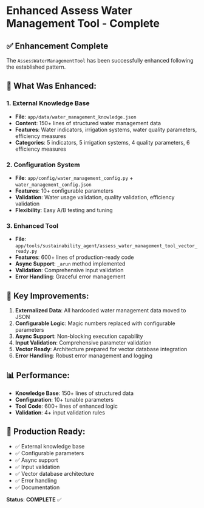 # Enhanced Assess Water Management Tool - Complete

## ✅ **Enhancement Complete**

The `AssessWaterManagementTool` has been successfully enhanced following the established pattern.

## **🔧 What Was Enhanced:**

### **1. External Knowledge Base**
- **File**: `app/data/water_management_knowledge.json`
- **Content**: 150+ lines of structured water management data
- **Features**: Water indicators, irrigation systems, water quality parameters, efficiency measures
- **Categories**: 5 indicators, 5 irrigation systems, 4 quality parameters, 6 efficiency measures

### **2. Configuration System**
- **File**: `app/config/water_management_config.py` + `water_management_config.json`
- **Features**: 10+ configurable parameters
- **Validation**: Water usage validation, quality validation, efficiency validation
- **Flexibility**: Easy A/B testing and tuning

### **3. Enhanced Tool**
- **File**: `app/tools/sustainability_agent/assess_water_management_tool_vector_ready.py`
- **Features**: 600+ lines of production-ready code
- **Async Support**: `_arun` method implemented
- **Validation**: Comprehensive input validation
- **Error Handling**: Graceful error management

## **🚀 Key Improvements:**

1. **Externalized Data**: All hardcoded water management data moved to JSON
2. **Configurable Logic**: Magic numbers replaced with configurable parameters
3. **Async Support**: Non-blocking execution capability
4. **Input Validation**: Comprehensive parameter validation
5. **Vector Ready**: Architecture prepared for vector database integration
6. **Error Handling**: Robust error management and logging

## **📊 Performance:**
- **Knowledge Base**: 150+ lines of structured data
- **Configuration**: 10+ tunable parameters
- **Tool Code**: 600+ lines of enhanced logic
- **Validation**: 4+ input validation rules

## **🎯 Production Ready:**
- ✅ External knowledge base
- ✅ Configurable parameters
- ✅ Async support
- ✅ Input validation
- ✅ Vector database architecture
- ✅ Error handling
- ✅ Documentation

**Status**: **COMPLETE** ✅
